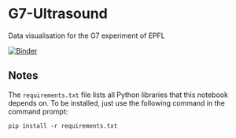 # G7-Ultrasound
Data visualisation for the G7 experiment of EPFL

[![Binder](https://mybinder.org/badge.svg)](https://mybinder.org/v2/gh/BastienGolomer/G7-Ultrasound/master?filepath=https%3A%2F%2Fgithub.com%2FBastienGolomer%2FG7-Ultrasound%2Fblob%2Fmaster%2FG7-Ultrasounds%2520Data%2520Visualisation.ipynb)


## Notes
The `requirements.txt` file lists all Python libraries that this notebook
depends on. To be installed, just use the following command in the command prompt:

```
pip install -r requirements.txt
```

